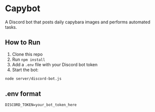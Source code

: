 # Capybot

A Discord bot that posts daily capybara images and performs automated tasks.

## How to Run

1. Clone this repo
2. Run `npm install`
3. Add a `.env` file with your Discord bot token
4. Start the bot:

```bash
node server/discord-bot.js
```

## .env format

```
DISCORD_TOKEN=your_bot_token_here
```
